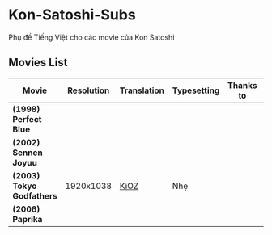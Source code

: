 # Kon-Satoshi-Subs
Phụ đề Tiếng Việt cho các movie của Kon Satoshi

## Movies List

|**Movie**|**Resolution**|**Translation**|**Typesetting**|**Thanks to**|**Last Modified**|**DDL**|**Note**|
|--------|--------|--------|--------|--------|--------|--------|--------|
|**(1998) Perfect Blue**||||||||
|**(2002) Sennen Joyuu**||||||||
|**(2003) Tokyo Godfathers**|1920x1038|[KiOZ](https://github.com/realKiOZ)|Nhẹ|||[BDRip](https://anime.kioz.workers.dev/0:/Tokyo%20Godfathers/)||
|**(2006) Paprika**||||||||